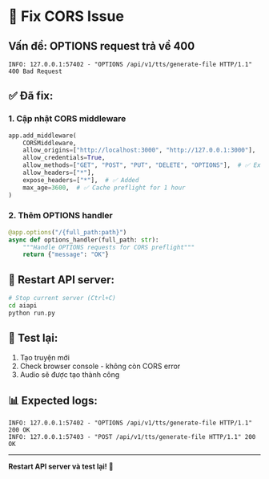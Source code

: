 # 🔧 Fix CORS Issue

## Vấn đề: OPTIONS request trả về 400

```
INFO: 127.0.0.1:57402 - "OPTIONS /api/v1/tts/generate-file HTTP/1.1" 400 Bad Request
```

## ✅ Đã fix:

### 1. Cập nhật CORS middleware

```python
app.add_middleware(
    CORSMiddleware,
    allow_origins=["http://localhost:3000", "http://127.0.0.1:3000"],
    allow_credentials=True,
    allow_methods=["GET", "POST", "PUT", "DELETE", "OPTIONS"],  # ✅ Explicit OPTIONS
    allow_headers=["*"],
    expose_headers=["*"],  # ✅ Added
    max_age=3600,  # ✅ Cache preflight for 1 hour
)
```

### 2. Thêm OPTIONS handler

```python
@app.options("/{full_path:path}")
async def options_handler(full_path: str):
    """Handle OPTIONS requests for CORS preflight"""
    return {"message": "OK"}
```

## 🚀 Restart API server:

```bash
# Stop current server (Ctrl+C)
cd aiapi
python run.py
```

## 🧪 Test lại:

1. Tạo truyện mới
2. Check browser console - không còn CORS error
3. Audio sẽ được tạo thành công

## 📊 Expected logs:

```
INFO: 127.0.0.1:57402 - "OPTIONS /api/v1/tts/generate-file HTTP/1.1" 200 OK
INFO: 127.0.0.1:57403 - "POST /api/v1/tts/generate-file HTTP/1.1" 200 OK
```

---

**Restart API server và test lại! 🎉**
